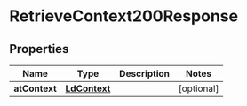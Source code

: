 

# RetrieveContext200Response


## Properties

| Name | Type | Description | Notes |
|------------ | ------------- | ------------- | -------------|
|**atContext** | [**LdContext**](LdContext.md) |  |  [optional] |



